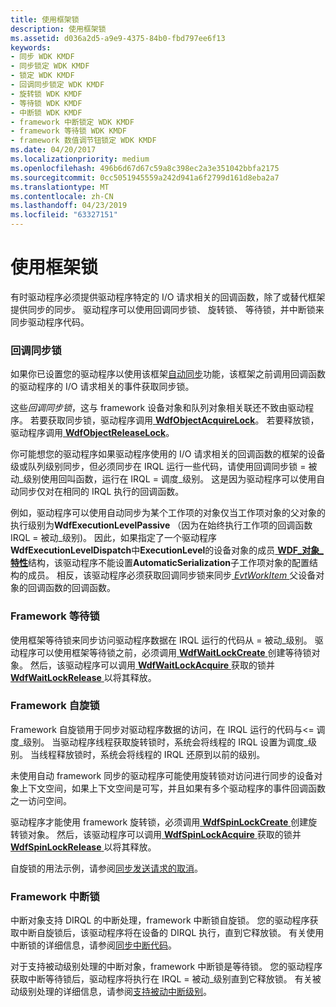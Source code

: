```yaml
---
title: 使用框架锁
description: 使用框架锁
ms.assetid: d036a2d5-a9e9-4375-84b0-fbd797ee6f13
keywords:
- 同步 WDK KMDF
- 同步锁定 WDK KMDF
- 锁定 WDK KMDF
- 回调同步锁定 WDK KMDF
- 旋转锁 WDK KMDF
- 等待锁 WDK KMDF
- 中断锁 WDK KMDF
- framework 中断锁定 WDK KMDF
- framework 等待锁 WDK KMDF
- framework 数值调节钮锁定 WDK KMDF
ms.date: 04/20/2017
ms.localizationpriority: medium
ms.openlocfilehash: 496b6d67d67c59a8c398ec2a3e351042bbfa2175
ms.sourcegitcommit: 0cc5051945559a242d941a6f2799d161d8eba2a7
ms.translationtype: MT
ms.contentlocale: zh-CN
ms.lasthandoff: 04/23/2019
ms.locfileid: "63327151"
---
```

# <a name="using-framework-locks"></a>使用框架锁


有时驱动程序必须提供驱动程序特定的 I/O 请求相关的回调函数，除了或替代框架提供同步的同步。 驱动程序可以使用回调同步锁、 旋转锁、 等待锁，并中断锁来同步驱动程序代码。

### <a name="callback-synchronization-locks"></a>回调同步锁

如果你已设置您的驱动程序以使用该框架[自动同步](using-automatic-synchronization.md)功能，该框架之前调用回调函数的驱动程序的 I/O 请求相关的事件获取同步锁。

这些*回调同步锁*，这与 framework 设备对象和队列对象相关联还不致由驱动程序。 若要获取同步锁，驱动程序调用[ **WdfObjectAcquireLock**](https://msdn.microsoft.com/library/windows/hardware/ff548721)。 若要释放锁，驱动程序调用[ **WdfObjectReleaseLock**](https://msdn.microsoft.com/library/windows/hardware/ff548765)。

你可能想您的驱动程序如果驱动程序使用的 I/O 请求相关的回调函数的框架的设备级或队列级别同步，但必须同步在 IRQL 运行一些代码，请使用回调同步锁 = 被动\_级别使用回叫函数，运行在 IRQL = 调度\_级别。 这是因为驱动程序可以使用自动同步仅对在相同的 IRQL 执行的回调函数。

例如，驱动程序可以使用自动同步为某个工作项的对象仅当工作项对象的父对象的执行级别为**WdfExecutionLevelPassive** （因为在始终执行工作项的回调函数IRQL = 被动\_级别)。 因此，如果指定了一个驱动程序**WdfExecutionLevelDispatch**中**ExecutionLevel**的设备对象的成员[ **WDF\_对象\_特性**](https://msdn.microsoft.com/library/windows/hardware/ff552400)结构，该驱动程序不能设置**AutomaticSerialization**子工作项对象的配置结构的成员。 相反，该驱动程序必须获取回调同步锁来同步[ *EvtWorkItem* ](https://msdn.microsoft.com/library/windows/hardware/ff541859)父设备对象的回调函数的回调函数。

### <a name="framework-wait-locks"></a>Framework 等待锁

使用框架等待锁来同步访问驱动程序数据在 IRQL 运行的代码从 = 被动\_级别。 驱动程序可以使用框架等待锁之前，必须调用[ **WdfWaitLockCreate** ](https://msdn.microsoft.com/library/windows/hardware/ff551171)创建等待锁对象。 然后，该驱动程序可以调用[ **WdfWaitLockAcquire** ](https://msdn.microsoft.com/library/windows/hardware/ff551168)获取的锁并[ **WdfWaitLockRelease** ](https://msdn.microsoft.com/library/windows/hardware/ff551173)以将其释放。

### <a href="" id="framework-spin-locks"></a> Framework 自旋锁

Framework 自旋锁用于同步对驱动程序数据的访问，在 IRQL 运行的代码与&lt;= 调度\_级别。 当驱动程序线程获取旋转锁时，系统会将线程的 IRQL 设置为调度\_级别。 当线程释放锁时，系统会将线程的 IRQL 还原到以前的级别。

未使用自动 framework 同步的驱动程序可能使用旋转锁对访问进行同步的设备对象上下文空间，如果上下文空间是可写，并且如果有多个驱动程序的事件回调函数之一访问空间。

驱动程序才能使用 framework 旋转锁，必须调用[ **WdfSpinLockCreate** ](https://msdn.microsoft.com/library/windows/hardware/ff550042)创建旋转锁对象。 然后，该驱动程序可以调用[ **WdfSpinLockAcquire** ](https://msdn.microsoft.com/library/windows/hardware/ff550040)获取的锁并[ **WdfSpinLockRelease** ](https://msdn.microsoft.com/library/windows/hardware/ff550044)以将其释放。

自旋锁的用法示例，请参阅[同步发送请求的取消](synchronizing-cancellation-of-sent-requests.md)。

### <a name="framework-interrupt-locks"></a>Framework 中断锁

中断对象支持 DIRQL 的中断处理，framework 中断锁自旋锁。 您的驱动程序获取中断自旋锁后，该驱动程序将在设备的 DIRQL 执行，直到它释放锁。 有关使用中断锁的详细信息，请参阅[同步中断代码](synchronizing-interrupt-code.md)。

对于支持被动级别处理的中断对象，framework 中断锁是等待锁。 您的驱动程序获取中断等待锁后，驱动程序将执行在 IRQL = 被动\_级别直到它释放锁。 有关被动级别处理的详细信息，请参阅[支持被动中断级别](supporting-passive-level-interrupts.md)。

 

 





